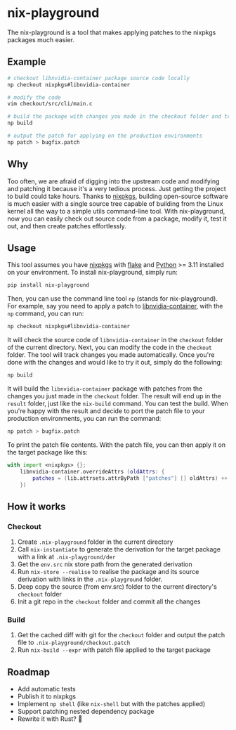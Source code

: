 # nix-playground

The nix-playground is a tool that makes applying patches to the nixpkgs packages much easier.

## Example

```bash
# checkout libnvidia-container package source code locally
np checkout nixpkgs#libnvidia-container

# modify the code
vim checkout/src/cli/main.c

# build the package with changes you made in the checkout folder and try it out
np build

# output the patch for applying on the production environments
np patch > bugfix.patch

```

## Why
Too often, we are afraid of digging into the upstream code and modifying and patching it because it's a very tedious process.
Just getting the project to build could take hours.
Thanks to [nixpkgs](https://nixos.org), building open-source software is much easier with a single source tree capable of building from the Linux kernel all the way to a simple utils command-line tool.
With nix-playground, now you can easily check out source code from a package, modify it, test it out, and then create patches effortlessly.

## Usage

This tool assumes you have [nixpkgs](https://nixos.org) with [flake](https://wiki.nixos.org/wiki/Flakes) and [Python](https://www.python.org) >= 3.11 installed on your environment.
To install nix-playground, simply run:

```bash
pip install nix-playground
```

Then, you can use the command line tool `np` (stands for nix-playground).
For example, say you need to apply a patch to [libnvidia-container](https://github.com/NVIDIA/libnvidia-container), with the `np` command, you can run:

```bash
np checkout nixpkgs#libnvidia-container
```

It will check the source code of `libnvidia-container` in the `checkout` folder of the current directory.
Next, you can modify the code in the `checkout` folder. The tool will track changes you made automatically.
Once you're done with the changes and would like to try it out, simply do the following:

```bash
np build
```

It will build the `libnvidia-container` package with patches from the changes you just made in the `checkout` folder.
The result will end up in the `result` folder, just like the `nix-build` command.
You can test the build. When you're happy with the result and decide to port the patch file to your production environments, you can run the command:

```bash
np patch > bugfix.patch
```

To print the patch file contents.
With the patch file, you can then apply it on the target package like this:

```nix
with import <nixpkgs> {};
    libnvidia-container.overrideAttrs (oldAttrs: {
        patches = (lib.attrsets.attrByPath ["patches"] [] oldAttrs) ++ [./bugfix.patch];
    })
```

## How it works

### Checkout

1. Create `.nix-playground` folder in the current directory
2. Call `nix-instantiate` to generate the derivation for the target package with a link at `.nix-playground/der`
3. Get the `env.src` nix store path from the generated derivation 
4. Run `nix-store --realise` to realise the package and its source derivation with links in the `.nix-playground` folder.
5. Deep copy the source (from env.src) folder to the current directory's `checkout` folder
6. Init a git repo in the `checkout` folder and commit all the changes

### Build

1. Get the cached diff with git for the `checkout` folder and output the patch file to `.nix-playground/checkout.patch`
2. Run `nix-build --expr` with patch file applied to the target package

## Roadmap

- Add automatic tests
- Publish it to nixpkgs 
- Implement `np shell` (like `nix-shell` but with the patches applied)
- Support patching nested dependency package
- Rewrite it with Rust? 🤔

